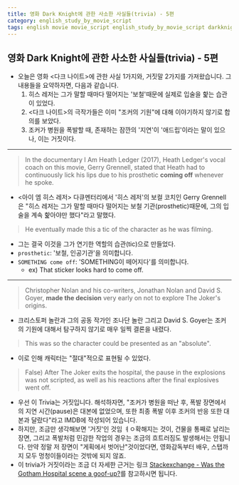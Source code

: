 ```yaml
---
title: 영화 Dark Knight에 관한 사소한 사실들(trivia) - 5편
category: english_study_by_movie_script
tags: english movie movie_script english_study_by_movie_script darkknight
---
```


## 영화 Dark Knight에 관한 사소한 사실들(trivia) - 5편

- 오늘은 영화 <다크 나이트>에 관한 사실 1가지와, 거짓말 2가지를 가져왔습니다. 그 내용들을 요약하자면, 다음과 같습니다. 
  1) 히스 레저는 그가 말할 때마다 떨어지는 '보철'때문에 실제로 입술을 핥는 습관이 있었다. 
  2) <다크 나이트>의 극작가들은 이미 "조커의 기원"에 대해 이야기하지 않기로 합의를 보았다.
  3) 조커가 병원을 폭발할 때, 존재하는 잠깐의 '지연'이 '애드립'이라는 말이 있으나, 이는 거짓이다.

---

> In the documentary I Am Heath Ledger (2017), Heath Ledger's vocal coach on this movie, Gerry Grennell, stated that Heath had to continuously lick his lips due to his prosthetic **coming off** whenever he spoke. 

- <아이 엠 히스 레저> 다큐멘터리에서 '히스 레저'의 보컬 코치인 Gerry Grennell은 "히스 레저는 그가 말할 때마다 떨어지는 보철 기관(prosthetic)때문에, 그의 입술을 계속 핥아야만 했다"라고 말했다.

> He eventually made this a tic of the character as he was filming.

- 그는 결국 이것을 그가 연기한 역할의 습관(tic)으로 만들었다.
- `prosthetic`: '보철, 인공기관'을 의미합니다.
- `SOMETHING come off`: 'SOMETHING이 떼어지다'를 의미합니다. 
  - ex) That sticker looks hard to come off. 

---

> Christopher Nolan and his co-writers, Jonathan Nolan and David S. Goyer, **made the decision** very early on not to explore The Joker's origins.

- 크리스토퍼 놀란과 그의 공동 작가인 조나단 놀란 그리고 David S. Goyer는 조커의 기원에 대해서 탐구하지 않기로 매우 일찍 결론을 내렸다. 

> This was so the character could be presented as an "absolute".

- 이로 인해 캐릭터는 "절대"적으로 표현될 수 있었다.

> False) After The Joker exits the hospital, the pause in the explosions was not scripted, as well as his reactions after the final explosives went off.

- 우선 이 Trivia는 거짓입니다. 해석하자면, "조커가 병원을 떠난 후, 폭발 장면에서의 지연 시간(pause)은 대본에 없었으며, 또한 최종 폭발 이후 조커의 반응 또한 대본과 달랐다"라고 IMDB에 작성되어 있습니다. 
- 하지만, 조금만 생각해보면 '거짓'인 것임 ㅕㅇ확해지는 것이, 건물을 통째로 날리는 장면, 그리고 폭발처럼 민감한 작업의 경우는 조금의 흐트러짐도 발생해서는 안됩니다. 만약 정말 저 장면이 "게획에서 벗어난"것이었다면, 영화감독부터 배우, 스탭까지 모두 멍청이들이라는 것밖에 되지 않죠.
- 이 trivia가 거짓이라는 조금 더 자세한 근거는 링크 [Stackexchange - Was the Gotham Hospital scene a goof-up?](https://movies.stackexchange.com/questions/12695/was-the-gotham-hospital-scene-a-goof-up)를 참고하시면 됩니다.
